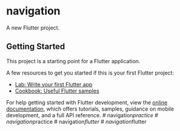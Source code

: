 # navigation

A new Flutter project.

## Getting Started

This project is a starting point for a Flutter application.

A few resources to get you started if this is your first Flutter project:

- [Lab: Write your first Flutter app](https://docs.flutter.dev/get-started/codelab)
- [Cookbook: Useful Flutter samples](https://docs.flutter.dev/cookbook)

For help getting started with Flutter development, view the
[online documentation](https://docs.flutter.dev/), which offers tutorials,
samples, guidance on mobile development, and a full API reference.
#   n a v i g a t i o n _ p r a c t i c e  
 #   n a v i g a t i o n _ p r a c t i c e  
 #   n a v i g a t i o n _ f l u t t e r  
 #   n a v i g a t i o n _ f l u t t e r  
 